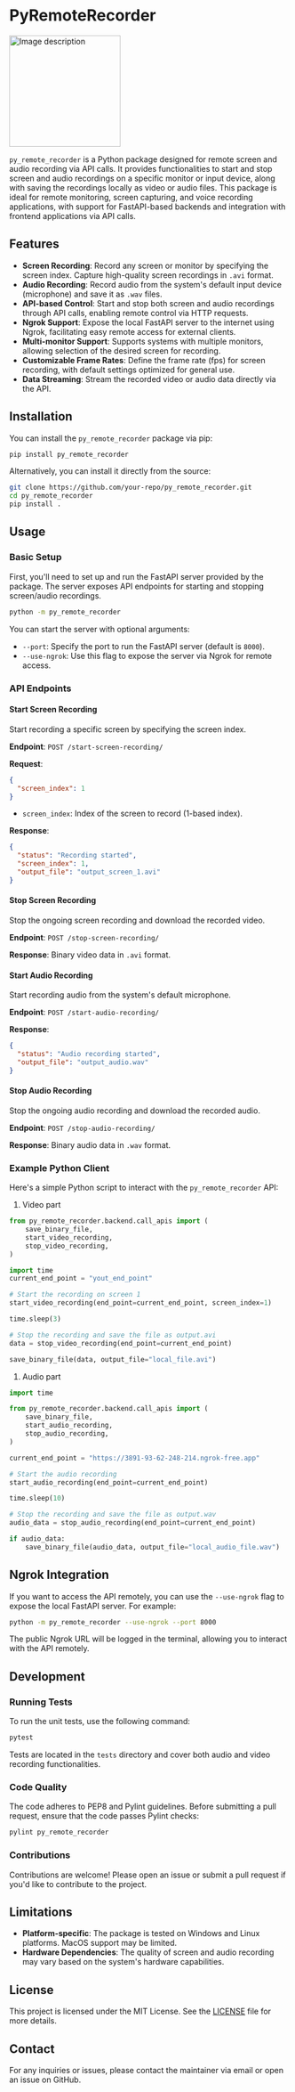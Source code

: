 
# PyRemoteRecorder 
<img src="https://github.com/KlajdiBeqiraj/py_remote_recorder/blob/main/resources/py_remote_recorder_logo.webp" alt="Image description" width="200" height="200">


`py_remote_recorder` is a Python package designed for remote screen and audio recording via API calls. It provides functionalities to start and stop screen and audio recordings on a specific monitor or input device, along with saving the recordings locally as video or audio files. This package is ideal for remote monitoring, screen capturing, and voice recording applications, with support for FastAPI-based backends and integration with frontend applications via API calls.

## Features

- **Screen Recording**: Record any screen or monitor by specifying the screen index. Capture high-quality screen recordings in `.avi` format.
- **Audio Recording**: Record audio from the system's default input device (microphone) and save it as `.wav` files.
- **API-based Control**: Start and stop both screen and audio recordings through API calls, enabling remote control via HTTP requests.
- **Ngrok Support**: Expose the local FastAPI server to the internet using Ngrok, facilitating easy remote access for external clients.
- **Multi-monitor Support**: Supports systems with multiple monitors, allowing selection of the desired screen for recording.
- **Customizable Frame Rates**: Define the frame rate (fps) for screen recording, with default settings optimized for general use.
- **Data Streaming**: Stream the recorded video or audio data directly via the API.

## Installation

You can install the `py_remote_recorder` package via pip:

```bash
pip install py_remote_recorder
```

Alternatively, you can install it directly from the source:

```bash
git clone https://github.com/your-repo/py_remote_recorder.git
cd py_remote_recorder
pip install .
```

## Usage

### Basic Setup

First, you'll need to set up and run the FastAPI server provided by the package. The server exposes API endpoints for starting and stopping screen/audio recordings.

```bash
python -m py_remote_recorder
```

You can start the server with optional arguments:

- `--port`: Specify the port to run the FastAPI server (default is `8000`).
- `--use-ngrok`: Use this flag to expose the server via Ngrok for remote access.

### API Endpoints

#### Start Screen Recording

Start recording a specific screen by specifying the screen index.

**Endpoint**: `POST /start-screen-recording/`

**Request**:

```json
{
  "screen_index": 1
}
```

- `screen_index`: Index of the screen to record (1-based index).

**Response**:

```json
{
  "status": "Recording started",
  "screen_index": 1,
  "output_file": "output_screen_1.avi"
}
```

#### Stop Screen Recording

Stop the ongoing screen recording and download the recorded video.

**Endpoint**: `POST /stop-screen-recording/`

**Response**: Binary video data in `.avi` format.

#### Start Audio Recording

Start recording audio from the system's default microphone.

**Endpoint**: `POST /start-audio-recording/`

**Response**:

```json
{
  "status": "Audio recording started",
  "output_file": "output_audio.wav"
}
```

#### Stop Audio Recording

Stop the ongoing audio recording and download the recorded audio.

**Endpoint**: `POST /stop-audio-recording/`

**Response**: Binary audio data in `.wav` format.

### Example Python Client

Here's a simple Python script to interact with the `py_remote_recorder` API:
1. Video part

```python
from py_remote_recorder.backend.call_apis import (
    save_binary_file,
    start_video_recording,
    stop_video_recording,
)

import time
current_end_point = "yout_end_point"

# Start the recording on screen 1
start_video_recording(end_point=current_end_point, screen_index=1)

time.sleep(3)

# Stop the recording and save the file as output.avi
data = stop_video_recording(end_point=current_end_point)

save_binary_file(data, output_file="local_file.avi")
```
1. Audio part
```python
import time

from py_remote_recorder.backend.call_apis import (
    save_binary_file,
    start_audio_recording,
    stop_audio_recording,
)

current_end_point = "https://3891-93-62-248-214.ngrok-free.app"

# Start the audio recording
start_audio_recording(end_point=current_end_point)

time.sleep(10)

# Stop the recording and save the file as output.wav
audio_data = stop_audio_recording(end_point=current_end_point)

if audio_data:
    save_binary_file(audio_data, output_file="local_audio_file.wav")

```

## Ngrok Integration

If you want to access the API remotely, you can use the `--use-ngrok` flag to expose the local FastAPI server. For example:

```bash
python -m py_remote_recorder --use-ngrok --port 8000
```

The public Ngrok URL will be logged in the terminal, allowing you to interact with the API remotely.

## Development

### Running Tests

To run the unit tests, use the following command:

```bash
pytest
```

Tests are located in the `tests` directory and cover both audio and video recording functionalities.

### Code Quality

The code adheres to PEP8 and Pylint guidelines. Before submitting a pull request, ensure that the code passes Pylint checks:

```bash
pylint py_remote_recorder
```

### Contributions

Contributions are welcome! Please open an issue or submit a pull request if you'd like to contribute to the project.

## Limitations

- **Platform-specific**: The package is tested on Windows and Linux platforms. MacOS support may be limited.
- **Hardware Dependencies**: The quality of screen and audio recording may vary based on the system's hardware capabilities.

## License

This project is licensed under the MIT License. See the [LICENSE](LICENSE) file for more details.

## Contact

For any inquiries or issues, please contact the maintainer via email or open an issue on GitHub.
